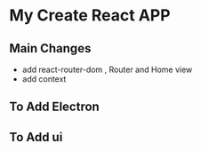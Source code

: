 # My Create React APP

## Main Changes

- add react-router-dom , Router and Home view
- add context

## To Add Electron

## To Add ui
